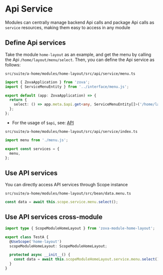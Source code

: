# Api Service

Modules can centrally manage backend Api calls and package Api calls as `service` resources, making them easy to access in any module

## Define Api services

Take the module `home-layout` as an example, and get the menu by calling the Api `/home/layout/menu/select`. Then, you can define the Api service as follows:

`src/suite/a-home/modules/home-layout/src/api/service/menu.ts`

```typescript
import { ZovaApplication } from 'zova';
import { ServiceMenuEntity } from '../interface/menu.js';

export default (app: ZovaApplication) => {
  return {
    select: () => app.meta.$api.get<any, ServiceMenuEntity[]>('/home/layout/menu/select'),
  };
};
```

- For the usage of `$api`, see: [API](../../techniques/api/introduction.md)

`src/suite/a-home/modules/home-layout/src/api/service/index.ts`

```typescript
import menu from './menu.js';

export const services = {
  menu,
};
```

## Use API services

You can directly access API services through Scope instance

`src/suite/a-home/modules/home-layout/src/bean/data.menu.ts`

```typescript
const data = await this.scope.service.menu.select();
```

## Use API services cross-module

```typescript
import type { ScopeModuleHomeLayout } from 'zova-module-home-layout';

export class TestA {
  @UseScope('home-layout')
  scopeModuleHomeLayout: ScopeModuleHomeLayout;

  protected async __init__() {
    const data = await this.scopeModuleHomeLayout.service.menu.select();
  }
}
```
